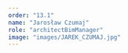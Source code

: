 ```yaml
---
order: "13.1"
name: "Jarosław Czumaj"
role: "architectBimManager"
image: "images/JAREK_CZUMAJ.jpg"
---
```

